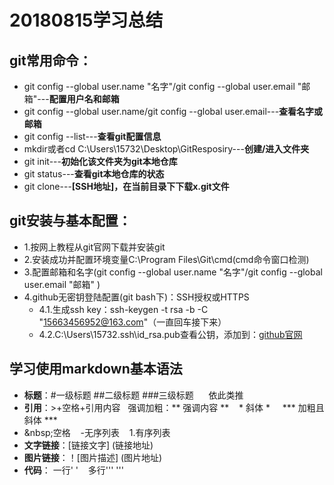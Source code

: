 # 20180815学习总结
## git常用命令：
- git config --global user.name "名字"/git config --global user.email "邮箱"---**配置用户名和邮箱**<br />
- git config --global user.name/git config --global user.email---**查看名字或邮箱**<br />
- git config --list---**查看git配置信息**<br />
- mkdir或者cd C:\Users\15732\Desktop\GitResposiry---**创建/进入文件夹**<br />
- git init---**初始化该文件夹为git本地仓库**<br />
- git status---**查看git本地仓库的状态**<br />
- git clone---**[SSH地址]，在当前目录下下载x.git文件**<br />
## git安装与基本配置：
- 1.按网上教程从git官网下载并安装git<br />
- 2.安装成功并配置环境变量C:\Program Files\Git\cmd(cmd命令窗口检测)<br />
- 3.配置邮箱和名字(git config --global user.name "名字"/git config --global user.email "邮箱" )<br />
- 4.github无密钥登陆配置(git bash下)：SSH授权或HTTPS<br />
   - 4.1.生成ssh key：ssh-keygen -t rsa -b -C "<15663456952@163.com>"（一直回车接下来）<br />
   - 4.2.C:\Users\15732\.ssh\id_rsa.pub查看公钥，添加到：[github官网](http://github.com)<br />
## 学习使用markdown基本语法
   - **标题**：#一级标题   ##二级标题   ###三级标题 &nbsp;&nbsp;&nbsp;&nbsp;&nbsp;依此类推<br/>
   - **引用**：\>+空格+引用内容&nbsp;&nbsp;&nbsp;强调加粗：** 强调内容 ** &nbsp;&nbsp;&nbsp;* 斜体 * &nbsp;&nbsp;&nbsp; *** 加粗且斜体 ***
   - \&nbsp;空格&nbsp;&nbsp;&nbsp; \-无序列表 &nbsp;&nbsp;&nbsp;1.有序列表
   - **文字链接**：[链接文字] (链接地址)
   - **图片链接**：！[图片描述] (图片地址)
   - **代码**：  一行' ' &nbsp;&nbsp;&nbsp;多行'''  '''
  
